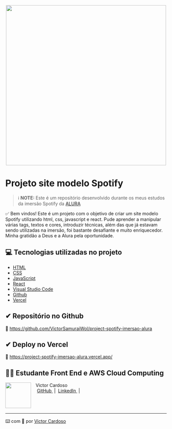 <p align="center">
<img 
    src="src/assets/img/img-spotify-imersão-frontend.png"
    width="500"
/>
</p>

# Projeto site modelo Spotify

 > ℹ️ **NOTE:** Este é um repositório desenvolvido durante os meus estudos da imersão Spotify da [ALURA](https://www.alura.com.br/)

✅ Bem vindos! Este é um projeto com o objetivo de criar um site modelo Spotify utilizando html, css, javascript e react. Pude aprender a manipular várias tags, textos e cores, introduzir técnicas, além das que já estavam sendo utilizadas na imersão, foi bastante desafiante e muito enriquecedor. Minha gratidão a Deus e a Alura pela oportunidade.

## 💻 Tecnologias utilizadas no projeto

- [HTML](https://html.com/) 
- [CSS](https://www.w3.org/Style/CSS/Overview.en.html)
- [JavaScript](https://www.javascript.com/)
- [React](https://react.dev/)
- [Visual Studio Code](https://code.visualstudio.com/)
- [Github](https://github.com/)
- [Vercel](https://vercel.com/)

## ✔ Repositório no Github
🔗 https://github.com/VictorSamuraiWol/project-spotify-imersao-alura

## ✔ Deploy no Vercel
🔗 https://project-spotify-imersao-alura.vercel.app/

## 👨‍💻 Estudante Front End e AWS Cloud Computing

<p>
    <img 
      align=left 
      margin=10 
      width=80 
      src="https://github.com/VictorSamuraiWol.png"
    />
    <p>&nbsp&nbsp&nbspVictor Cardoso<br>
    &nbsp&nbsp&nbsp
    <a 
        href="https://github.com/VictorSamuraiWol">
        GitHub
    </a>
    &nbsp;|&nbsp;
    <a 
        href="https://www.linkedin.com/in/victor-cardoso-cloud-front/">
        LinkedIn
    </a>
    &nbsp;|&nbsp;
    </p>
</p>
<br/><br/>

---

⌨️ com 💚 por [Victor Cardoso](https://github.com/VictorSamuraiWol)